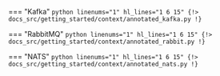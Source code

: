 === "Kafka"
    ```python linenums="1" hl_lines="1 6 15"
    {!> docs_src/getting_started/context/annotated_kafka.py !}
    ```

=== "RabbitMQ"
    ```python linenums="1" hl_lines="1 6 15"
    {!> docs_src/getting_started/context/annotated_rabbit.py !}
    ```

=== "NATS"
    ```python linenums="1" hl_lines="1 6 15"
    {!> docs_src/getting_started/context/annotated_nats.py !}
    ```
